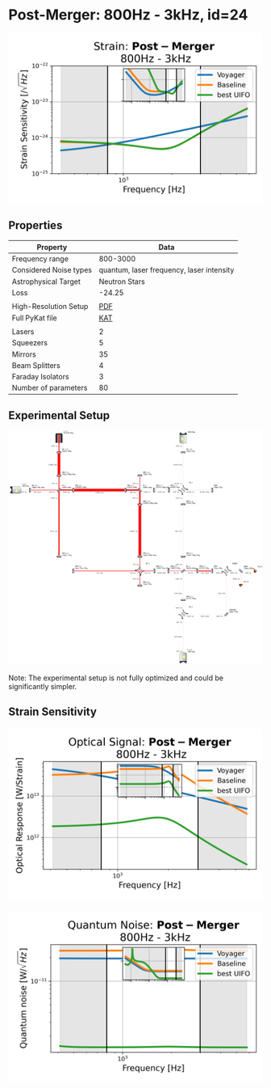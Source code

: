 # Post-Merger: 800Hz - 3kHz, id=24
<p align="center"><img src="strain.png" alt="Plot of Strain" width="666px"></p>

## Properties
| Property                              | Data                                                       |
| ------------------------------------- | ----------------------------------------------------------------- |
| Frequency range                   | 800-3000 |
| Considered Noise types                   | quantum, laser frequency, laser intensity |
| Astrophysical Target                   | Neutron Stars |
| Loss               | -24.25 |
|               |  |
| High-Resolution Setup | [PDF](setup.pdf) |
| Full PyKat file       | [KAT](CFGS_8_-24.25_80_6320307234_0_2706231858.txt) |
|               |  |
| Lasers |  2 |
| Squeezers |  5 |
| Mirrors |  35 |
| Beam Splitters |  4 |
| Faraday Isolators |  3 |
| Number of parameters  | 80 |
## Experimental Setup
<p align="center"><img src="setup.png" alt="setup" width="666px"></p>

Note: The experimental setup is not fully optimized and could be significantly simpler.

## Strain Sensitivity<p align="center"><img src="signal.png" alt="Plot of Signal" width="666px"></p>

<p align="center"><img src="noise.png" alt="Plot of Noise" width="666px"></p>

